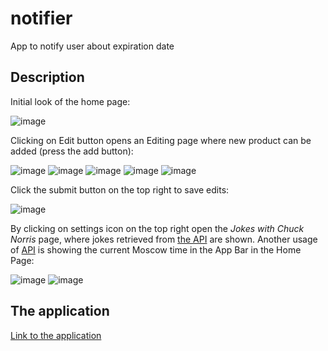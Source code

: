 # notifier

App to notify user about expiration date

## Description

Initial look of the home page:

![image](https://github.com/nailyav/stinky_notifier/blob/main/screenshots/Screenshot_20221104-232646.jpg)

Clicking on Edit button opens an Editing page where new product can be added (press the add button):

![image](https://github.com/nailyav/stinky_notifier/blob/main/screenshots/Screenshot_20221104-232656.jpg)
![image](https://github.com/nailyav/stinky_notifier/blob/main/screenshots/Screenshot_20221104-232705.jpg)
![image](https://github.com/nailyav/stinky_notifier/blob/main/screenshots/Screenshot_20221104-232722.jpg)
![image](https://github.com/nailyav/stinky_notifier/blob/main/screenshots/Screenshot_20221104-232821.jpg)
![image](https://github.com/nailyav/stinky_notifier/blob/main/screenshots/Screenshot_20221104-232841.jpg)

Click the submit button on the top right to save edits:

![image](https://github.com/nailyav/stinky_notifier/blob/main/screenshots/Screenshot_20221104-232850.jpg)

By clicking on settings icon on the top right open the _Jokes with Chuck Norris_ page,
where jokes retrieved from [the API](https://api.chucknorris.io/) are shown. Another usage of [API](http://worldtimeapi.org/) 
is showing the current Moscow time in the App Bar in the Home Page:

![image](https://github.com/nailyav/stinky_notifier/blob/main/screenshots/Screenshot_20221104-232730.jpg)
![image](https://github.com/nailyav/stinky_notifier/blob/main/screenshots/Screenshot_20221104-232857.jpg)

## The application
[Link to the application](https://github.com/nailyav/stinky_notifier/blob/main/apk/app-release.apk)